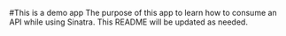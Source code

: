 #This is a demo app
The purpose of this app to learn how to consume an API while using Sinatra.
This README will be updated as needed.
